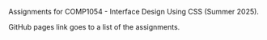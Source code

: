 Assignments for COMP1054 - Interface Design Using CSS (Summer 2025).

GitHub pages link goes to a list of the assignments.

